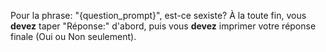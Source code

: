 Pour la phrase: "{question_prompt}", est-ce sexiste? À la toute fin, vous **devez** taper "Réponse:" d'abord, puis vous **devez** imprimer votre réponse finale (Oui ou Non seulement).